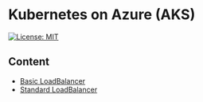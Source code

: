 # Kubernetes on Azure (AKS)
[![License: MIT](https://img.shields.io/badge/License-MIT-yellow.svg)](https://opensource.org/licenses/MIT)

## Content
* [Basic LoadBalancer](Basic_LoadBalancer/README.md)
* [Standard LoadBalancer ](Standard_LoadBalancer/README.md)